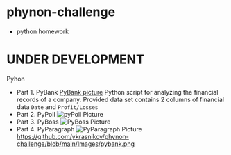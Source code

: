 # phynon-challenge
* python homework
# UNDER DEVELOPMENT
Pyhon
* Part 1. PyBank
[PyBank picture](https://github.com/ykrasnikov/phynon-challenge/blob/Images/pybank.png )
Python script for analyzing the financial records of a company. Provided data set contains 2 columns of financial data  `Date` and `Profit/Losses`
* Part 2. PyPoll
![pyPoll Picture](https://github.com/ykrasnikov/phynon-challenge/blob/Images/pypoll.png)
* Part 3. PyBoss
![PyBoss Picture](https://github.com/ykrasnikov/phynon-challenge/blob/Images/pyboss.jpg)
* Part 4. PyParagraph
![PyParagraph Picture](https://github.com/ykrasnikov/phynon-challenge/blob/Images/pyparagraph.png)
https://github.com/ykrasnikov/phynon-challenge/blob/main/Images/pybank.png
